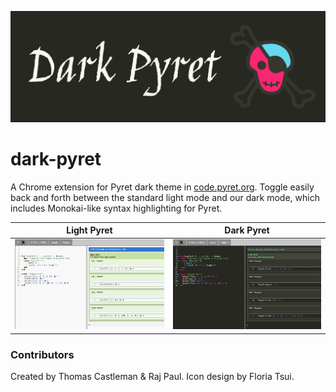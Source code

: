![](https://raw.githubusercontent.com/thomascastleman/dark-pyret/master/images/dark-pyret-banner.png)

# dark-pyret
A Chrome extension for Pyret dark theme in [code.pyret.org](https://code.pyret.org/). Toggle easily back and forth between the standard light mode and our dark mode, which includes Monokai-like syntax highlighting for Pyret.

Light Pyret             |  Dark Pyret
:-------------------------:|:-------------------------:
![](https://raw.githubusercontent.com/thomascastleman/dark-pyret/master/images/light-pyret-demo.png)  |  ![](https://raw.githubusercontent.com/thomascastleman/dark-pyret/master/images/dark-pyret-demo.png)

### Contributors
Created by Thomas Castleman & Raj Paul. Icon design by Floria Tsui.
